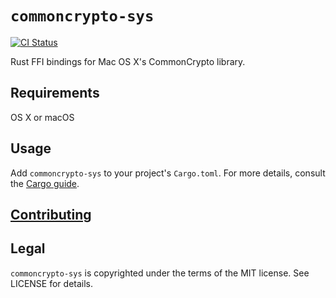 # `commoncrypto-sys`

[![CI Status](https://travis-ci.org/malept/commoncrypto-sys.svg?branch=master)](https://travis-ci.org/malept/commoncrypto-sys)

Rust FFI bindings for Mac OS X's CommonCrypto library.

## Requirements

OS X or macOS

## Usage

Add `commoncrypto-sys` to your project's `Cargo.toml`. For more details, consult the
[Cargo guide](http://doc.crates.io/guide.html#adding-dependencies-from-cratesio).

## [Contributing](https://github.com/malept/commoncrypto-sys/blob/master/CONTRIBUTING.md)

## Legal

`commoncrypto-sys` is copyrighted under the terms of the MIT license. See LICENSE for details.
